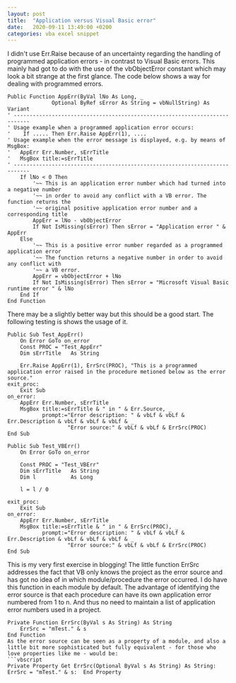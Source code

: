 ```yaml
---
layout: post
title:  "Application versus Visual Basic error"
date:   2020-09-11 13:49:00 +0200
categories: vba excel snippet
---
```

I didn't use Err.Raise because of an uncertainty regarding the handling of programmed application errors - in contrast to Visual Basic errors. This mainly had got to do with the use of the vbObjectError constant which may look a bit strange at the first glance. The code below shows a way for dealing with programmed errors.
```vbscript
Public Function AppErr(ByVal lNo As Long, _
              Optional ByRef sError As String = vbNullString) As Variant
' ---------------------------------------------------------------------------
' Usage example when a programmed application error occurs:
'    If ..... Then Err.Raise AppErr(1), ....
' Usage example when the error message is displayed, e.g. by means of MsgBox:
'   AppErr Err.Number, sErrTitle
'   MsgBox title:=sErrTitle
' ---------------------------------------------------------------------------
    If lNo < 0 Then
        '~~ This is an application error number which had turned into a negative number
        '~~ in order to avoid any conflict with a VB error. The function returns the
        '~~ original positive application error number and a corresponding title
        AppErr = lNo - vbObjectError
        If Not IsMissing(sError) Then sError = "Application error " & AppErr
    Else
        '~~ This is a positive error number regarded as a programmed application error
        '~~ The function returns a negative number in order to avoid any conflict with
        '~~ a VB error.
        AppErr = vbObjectError + lNo
        If Not IsMissing(sError) Then sError = "Microsoft Visual Basic runtime error " & lNo
    End If
End Function
```
There may be a slightly better way but this should be a good start. The following testing is shows the usage of it.
```vbscript
Public Sub Test_AppErr()
    On Error GoTo on_error
    Const PROC = "Test_AppErr"
    Dim sErrTitle   As String
    
    Err.Raise AppErr(1), ErrSrc(PROC), "This is a programmed application error raised in the procedure metioned below as the error source."
exit_proc:
    Exit Sub
on_error:
    AppErr Err.Number, sErrTitle
    MsgBox title:=sErrTitle & " in " & Err.Source, _
           prompt:="Error description: " & vbLf & vbLf & Err.Description & vbLf & vbLf & vbLf & _
                   "Error source:" & vbLf & vbLf & ErrSrc(PROC)
End Sub

Public Sub Test_VBErr()
    On Error GoTo on_error
    
    Const PROC = "Test_VBErr"
    Dim sErrTitle   As String
    Dim l           As Long
    
    l = l / 0
    
exit_proc:
    Exit Sub
on_error:
    AppErr Err.Number, sErrTitle
    MsgBox title:=sErrTitle & " in " & ErrSrc(PROC), _
           prompt:="Error description: " & vbLf & vbLf & Err.Description & vbLf & vbLf & vbLf & _
                   "Error source:" & vbLf & vbLf & ErrSrc(PROC)
End Sub
```
This is my very first exercise in blogging!
The little function ErrSrc addresses the fact that VB only knows the project as the error source and has got no idea of in which module/procedure the error occurred. I do have this function in each module by default.
The advantage of identifying the error source is that each procedure can have its own application error numbered from 1 to n. And thus no need to maintain a list of application error numbers used in a project. 
```vbscript
Private Function ErrSrc(ByVal s As String) As String
    ErrSrc = "mTest." & s
End Function
As the error source can be seen as a property of a module, and also a little bit more sophisticated but fully equivalent - for those who love properties like me - would be:
```vbscript
Private Property Get ErrSrc(Optional ByVal s As String) As String:  ErrSrc = "mTest." & s:  End Property
```


